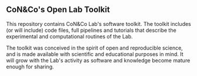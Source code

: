 ## CoN&Co's Open Lab Toolkit ##

This repository contains CoN&Co Lab's software toolkit. The toolkit includes (or will include) code files, full pipelines and tutorials that describe the experimental and computational routines of the Lab. 

The toolkit was conceived in the spirit of open and reproducible science, and is made available with scientific and educational purposes in mind. It will grow with the Lab's activity as software and knowledge become mature enough for sharing. 

